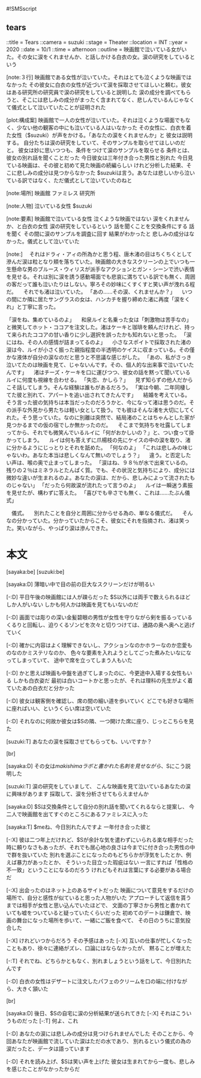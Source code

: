#!SMSscript

## tears

::title = Tears
::camera = suzuki
::stage = Theater
::location = INT
::year = 2020
::date = 10/1
::time = afternoon
::outline = 映画館で泣いている女がいた。その女に涙をくれませんか、と話しかける白衣の女。涙の研究をしているという

[note:３行]
映画館である女性が泣いていた。それはとても泣くような映画ではなかった
その彼女に白衣の女性が近づいて涙を採取させてほしいと頼む。彼女はある研究所の研究員で涙の研究をしていると説明した
涙の成分を調べてもらうと、そこには悲しみの成分がまったく含まれてなく、悲しんでいるんじゃなくて儀式として泣いていたことが証明された

[plot:構成案]
映画館で一人の女性が泣いていた。それは泣くような場面でもなく、少ない他の観客の中にも泣いている人はいなかった
その女性に、白衣を着た女性（$suzuki）が声をかける。「あなたの涙をくれませんか」と
彼女は説明する。
自分たちは涙の研究をしていて、そのサンプルを取らせてほしいのだと。
彼女は妙に思いつつも、条件をつけて涙のサンプルを取らせる
条件とは、彼女の別れ話を聞くことだった
今日彼女は三年付き合った男性と別れた
今日見ている映画は、その彼と初めて見た映画の続編らしい
けれど分析した結果、そこに悲しみの成分は見つからなかった
$suzukiは言う。あなたは悲しいから泣いている訳ではなく、ただ儀式として泣いていたのねと

[note:場所]
映画館
ファミレス
研究所

[note:人物]
泣いている女性
$suzuki

[note:要素]
映画館で泣いている女性
泣くような映画ではない
涙をくれませんか、と白衣の女性
涙の研究をしているという
話を聞くことを交換条件にする
話を聞く
その間に涙のサンプルを調査に回す
結果がわかったと
悲しみの成分はなかった。儀式として泣いていた

[note:]
　それはドラィ・アィの所為かと思う程、唐木渚の目はちくちくとして滲んだ涙は粒となり頬を落ちていた。映画館の大きなスクリーンの上でいつも一生懸命な男のブルース・ウィリスが派手なアクションとガン・シーンで渋い表情を見せる。それは別に涙を誘う感動場面でも悲哀に満ちている訳でも無く、周囲の客だって誰も泣いたりはしない。寧ろその妙味にくすくすと笑い声が洩れる程だ。
　それでも渚は泣いていた。
「あの……その涙、くれませんか？」
　いつの間にか隣に居たサングラスの女は、ハンカチを握り締めた渚に再度「涙をくれ」と丁寧に言った。

「涙をね、集めているのよ」
　和泉ルイと名乗った女は「刺激物は苦手なの」と微笑してホット・ココアを注文した。渚はケーキと珈琲を頼んだけれど、持って来られたココアの甘い香りに少し選択を誤ったかも知れないと思った。
「涙にはね、その人の感情が詰まってるのよ」
　小さなスポイトで採取された渚の涙は今、ルイが小さく振った親指程度の半透明のケイスに収まっている。その僅かな液体が自分の涙なのだと思うと不思議な感じがした。
「あの、私がさっき泣いてたのは映画を見て、じゃないんです。その、個人的な出来事で泣いていたんです」
　渚はチーズ・ケーキを口に運びつつ、彼女の話を黙って聞いているルイに何度も視線を合わせる。
「失恋、かしら？」
　見ず知らずの他人だからこそ話してしまう。そんな経験は誰もがあるだろう。
「実は今朝、二年同棲してた彼と別れて、アパートを追い出されてきたんです」
　結婚を考えている。そう言った彼の気持ちは本当だったのだろうかと、今になって渚は思うのだ。その派手な外見から男たちは軽い女として扱う。でも彼はそんな渚を大切にしてくれた。そう思っていた。なのに別離は突然で、結局渚のことはちゃんとした家が見つかるまでの仮の宿でしか無かったのだ。
　そこまで気持ちを吐露してしまってから、それでも微笑んでいるルイに「何がおかしいの？」と、つい食って掛かってしまう。
　ルイは何も答えずに爪楊枝の先にケイスの中の涙を取り、渚に分かるようにじっとりとそれを舐めた。
「何なのよ」
「これは悲しみの味じゃないわ。あなた本当は悲しくなんて無いのでしょう？」
　違う。と否定したい声は、喉の奥で止まってしまった。
「涙はね、９８％が水で出来ているの。残りの２％はミネラルとたんぱく質。でも、その状況と気持ちにより、成分には微妙な違いが生まれるのよ。あなたの涙は、だから、悲しみによって流されたものじゃない」
「だったら何故涙が流れたって言うのよ」
　ルイは一瞬迷う素振を見せたが、構わずに答えた。
「喜びでも辛さでも無く、これは……たぶん儀式」

　儀式。
　別れたことを自分と周囲に分からせる為の、単なる儀式だ。
　そんなの分かっていた。分かっていたからこそ、彼女にそれを指摘され、渚は笑った。笑いながら、やっぱり涙は滲んできた。

# 本文

[sayaka:be]
[suzuki:be]

[sayaka:D]
薄暗い中で目の前の巨大なスクリーンだけが明るい

[-:D]
平日午後の映画館には人が疎らだった
$S以外には両手で数えられるほどしか人がいない
しかも何人かは映画を見てもいないのだ

[-:D]
画面では彫りの深い金髪碧眼の男性が女性を守りながら剣を振るっている
くるりと回転し、迫りくるゾンビを次々と切りつけては、通路の奥へ奥へと逃げていく

[-:D]
確かに内容はよく理解できないし、アクションなのかホラーなのか恋愛ものなのかミステリなのか、
色々な要素を入れようとしてごった煮みたいなになってしまっていて、
途中で席を立ってしまう人もいた

[-:D]
かと思えば映画も中盤を過ぎてしまったのに、今更途中入場する女性もいる
しかも白衣姿だ
最初は白いコートかと思ったが、それは理科の先生がよく着ていたあの白衣だと分かった

[-:D]
彼女は観客側を確認し、席の間の細い道を歩いていく
どこでも好きな場所に座ればいい、というくらい席は空いていた

[-:D]
それなのに何故か彼女は$Sの隣、一つ開けた席に座り、じっとこちらを見た

[suzuki:T]
あなたの涙を採取させてもらっても、いいですか？

[br]

[sayaka:D]
その女は$makishimaラボと書かれた名刺を見せながら、$Sにこう説明した

[suzuki:T]
涙の研究をしていまして、
こんな映画を見て泣いているあなたの涙に興味があります
採取して、涙を分析させてもらえませんか

[sayaka:D]
$Sは交換条件として自分の別れ話を聞いてくれるならと提案し、
今二人で映画館を出てすぐのところにあるファミレスに入った

[sayaka:T]
$meね、今日別れたんですよ
一年付き合った彼と

[-:X]
彼は二つ年上だけれど、$Sが余計な気を遣わずにいられる楽な相手だった
時に頼りなさもあったが、それでも居心地の良さは今までに付き合った男性の中で群を抜いていた
別れを選ぶことになったのもどちらかが浮気をしたとか、例えば暴力があったとか、
そういった目立った瑕疵はない
一言にすれば「性格の不一致」ということになるのだろう
けれどもそれは言葉にする必要がある場合だ

[-:X]
出会ったのはネット上のあるサイトだった
映画について意見をするだけの場所で、自分と感性が似ていると思った人物がいた
アプローチして返信を貰うまでは相手が女性と思い込んでいたほどで、
文面の丁寧さから男性と書かれていても嘘をついていると疑っていたくらいだった
初めてのデートは鎌倉で、映画の舞台になった場所を歩いて、一緒にご飯を食べて、
その日のうちに意気投合した

[-:X]
けれどいつからだろう
その予感はあった
[-:X]
互いの仕事が忙しくなったこともあり、徐々に連絡がズレ、口論にはならなかったが、
黙ることが増えた

[-:T]
それでね、どちらかともなく、別れましょうという話をして、今日別れたんです

[-:D]
白衣の女性はデザートに注文したパフェのクリームを口の端に付けながら、大きく頷いた

[br]

[sayaka:D]
後日、$Sの自宅に涙の分析結果が送られてきた
[-:X]
それはこういうものだった
[-:T]
何よ、これ

[-:D]
あなたの涙には悲しみの成分は見つけられませんでした
そのことから、今回あなたが映画館で流していた涙はただの水であり、
別れるという儀式の為の涙だったと、データは語っています

[-:D]
それを読み上げ、$Sは笑い声を上げた
彼女は生まれてから一度も、悲しみを感じたことがなかったからだ
